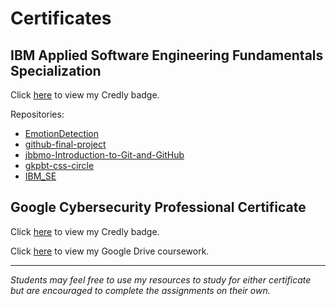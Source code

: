 
# Certificates

## IBM Applied Software Engineering Fundamentals Specialization
Click <a href="https://www.credly.com/earner/earned/badge/6d692850-630f-4211-8f63-d5c2c36bcadd">here</a> to view my Credly badge.

Repositories:
- <a href="https://github.com/alyssarose05/EmotionDetection">EmotionDetection</a>
- <a href="https://github.com/alyssarose05/github-final-project">github-final-project</a>
- <a href="https://github.com/alyssarose05/jbbmo-Introduction-to-Git-and-GitHub">jbbmo-Introduction-to-Git-and-GitHub</a>
- <a href="https://github.com/alyssarose05/gkpbt-css-circle">gkpbt-css-circle</a>
- <a href="https://github.com/alyssarose05/IBM_SE">IBM_SE</a>


## Google Cybersecurity Professional Certificate
Click <a href="https://www.credly.com/badges/aab84366-9a4a-4d4f-a2e3-2cddc2d2c115">here</a> to view my Credly badge.

Click <a href="https://drive.google.com/drive/folders/1WIdc0VaGFlZBxAFYznHZMUDHPr_8XE5f?usp=sharing">here</a> to view my Google Drive coursework.

---

_Students may feel free to use my resources to study for either certificate but are encouraged to complete the assignments on their own._
